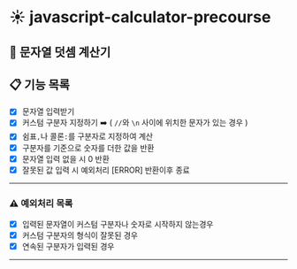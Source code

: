 # ☀️ javascript-calculator-precourse

## 🚀 문자열 덧셈 계산기

## 📋 기능 목록

- [x] 문자열 입력받기
- [x] 커스텀 구분자 지정하기 ➡️ ( `//`와 `\n` 사이에 위치한 문자가 있는 경우 )
- [x] 쉼표`,`나 콜론`:`를 구분자로 지정하여 계산
- [x] 구분자를 기준으로 숫자를 더한 값을 반환
- [x] 문자열 입력 없을 시 0 반환
- [x] 잘못된 값 입력 시 예외처리 [ERROR] 반환이후 종료

---

### ⚠️ 예외처리 목록

- [x] 입력된 문자열이 커스텀 구분자나 숫자로 시작하지 않는경우
- [x] 커스텀 구분자의 형식이 잘못된 경우
- [x] 연속된 구분자가 입력된 경우

---
